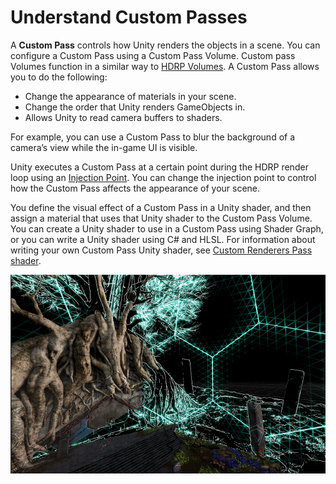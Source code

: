 # **Understand Custom Passes**

A **Custom Pass** controls how Unity renders the objects in a scene. You can configure a Custom Pass using a Custom Pass Volume. Custom pass Volumes function in a similar way to [HDRP Volumes](https://docs.unity3d.com/Packages/com.unity.render-pipelines.high-definition@10.0/manual/Volumes.html). A Custom Pass allows you to do the following:

- Change the appearance of materials in your scene.
- Change the order that Unity renders GameObjects in.
- Allows Unity to read camera buffers to shaders.

For example, you can use a Custom Pass to blur the background of a camera’s view while the in-game UI is visible.

Unity executes a Custom Pass at a certain point during the HDRP render loop using an [Injection Point](Custom-Pass-Injection-Points.md). You can change the injection point to control how the Custom Pass affects the appearance of your scene.

You define the visual effect of a Custom Pass in a Unity shader, and then assign a material that uses that Unity shader to the Custom Pass Volume. You can create a Unity shader to use in a Custom Pass using Shader Graph, or you can write a Unity shader using C# and HLSL. For information about writing your own Custom Pass Unity shader, see [Custom Renderers Pass shader](custom-pass-create-gameobject.md#custom-renderers-pass-shader).

[![A Custom Pass affecting multiple GameObjects in the Camera’s view](Images/CustomPass_TIPS_Effect.png)](https://github.com/alelievr/HDRP-Custom-Passes)